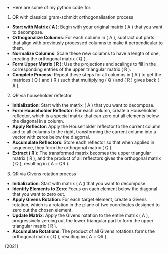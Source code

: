 
- Here are some of my python code for:
1. QR with classical gram-schmidt orthogonalisation process

- **Start with Matrix \( A \)**: Begin with your original matrix \( A \) that you want to decompose.
- **Orthogonalize Columns**: For each column in \( A \), subtract out parts that align with previously processed columns to make it perpendicular to them.
- **Normalize Columns**: Scale these new columns to have a length of one, creating the orthogonal matrix \( Q \).
- **Form Upper Matrix \( R \)**: Use the projections and scalings to fill in the corresponding entries of the upper triangular matrix \( R \).
- **Complete Process**: Repeat these steps for all columns in \( A \) to get the matrices \( Q \) and \( R \) such that multiplying \( Q \) and \( R \) gives back \( A \).

2. QR via householder reflector

- **Initialization**: Start with the matrix \( A \) that you want to decompose.
- **Form Householder Reflector**: For each column, create a Householder reflector, which is a special matrix that can zero out all elements below the diagonal in a column.
- **Apply Reflector**: Apply the Householder reflector to the current column and to all columns to the right, transforming the current column into a vector with zeros below the diagonal.
- **Accumulate Reflectors**: Store each reflector so that when applied in sequence, they form the orthogonal matrix \( Q \).
- **Extract \( R \)**: The transformed matrix becomes the upper triangular matrix \( R \), and the product of all reflectors gives the orthogonal matrix \( Q \), resulting in \( A = QR \).
3. QR via Givens rotation process

- **Initialization**: Start with matrix \( A \) that you want to decompose.
- **Identify Elements to Zero**: Focus on each element below the diagonal that you want to zero out.
- **Apply Givens Rotation**: For each target element, create a Givens rotation, which is a rotation in the plane of two coordinates designed to zero out the chosen element.
- **Update Matrix**: Apply the Givens rotation to the entire matrix \( A \), progressively zeroing out the lower triangular part to form the upper triangular matrix \( R \).
- **Accumulate Rotations**: The product of all Givens rotations forms the orthogonal matrix \( Q \), resulting in \( A = QR \).

[2021]
<!---
:)
--->
